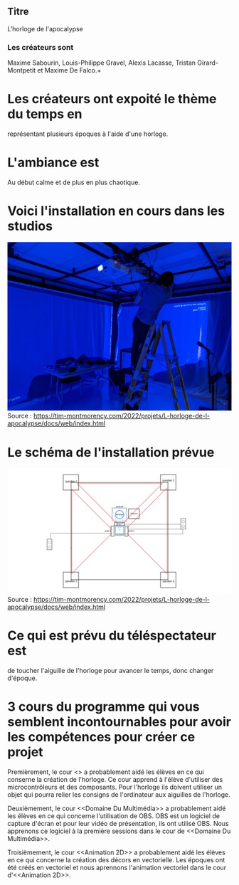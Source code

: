 
## Titre
L'horloge de l'apocalypse

### Les créateurs sont 
Maxime Sabourin, Louis-Philippe Gravel, Alexis Lacasse, Tristan Girard-Montpetit et Maxime De Falco.+

# Les créateurs ont expoité le thème du temps en
représentant plusieurs époques à l'aide d'une horloge.

# L'ambiance est 
Au début calme et de plus en plus chaotique.


# Voici l'installation en cours dans les studios 
![installation](media/projecteurs.jpg)
Source : https://tim-montmorency.com/2022/projets/L-horloge-de-l-apocalypse/docs/web/index.html

# Le schéma de l'installation prévue
![plantation](media/plantation.png)
Source : https://tim-montmorency.com/2022/projets/L-horloge-de-l-apocalypse/docs/web/index.html

# Ce qui est prévu du téléspectateur est
de toucher l'aiguille de l'horloge pour avancer le temps, donc changer d'époque.

# 3 cours du programme qui vous semblent incontournables pour avoir les compétences pour créer ce projet
Premièrement, le cour <<Espace Interactif>> a probablement aidé les élèves en ce qui conserne la création de l'horloge. Ce cour apprend à l'élève d'utiliser des microcontrôleurs et des composants. Pour l'horloge ils doivent utiliser un objet qui pourra relier les consigns de l'ordinateur aux aiguilles de l'horloge.

  Deuxièmement, le cour <<Domaine Du Multimédia>> a probablement aidé les élèves en ce qui concerne l'utilisation de OBS. OBS est un logiciel de capture d'écran et pour leur vidéo de présentation, ils ont utilisé OBS. Nous apprenons ce logiciel à la première sessions dans le cour de <<Domaine Du Multimédia>>.

  Troisièmement, le cour <<Animation 2D>> a probablement aidé les élèves en ce qui concerne la création des décors en vectorielle. Les époques ont été créés en vectoriel et nous aprennons l'animation vectoriel dans le cour d'<<Animation 2D>>.  

